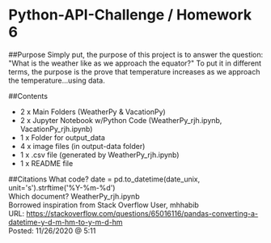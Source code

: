 # Python-API-Challenge /  Homework 6
##Purpose
Simply put, the purpose of this project is to answer the question: "What is the weather like as we approach the equator?"  To put it in different terms, the purpose is the prove that temperature increases as we approach the temperature...using data.

##Contents
  * 2 x Main Folders (WeatherPy & VacationPy)
  * 2 x Jupyter Notebook w/Python Code (WeatherPy_rjh.ipynb, VacationPy_rjh.ipynb)
  * 1 x Folder for output_data
  * 4 x image files (in output-data folder) 
  * 1 x .csv file (generated by WeatherPy_rjh.ipynb)
  * 1 x README file

##Citations
What code?  date = pd.to_datetime(date_unix, unit='s').strftime('%Y-%m-%d')  
Which document?  WeatherPy_rjh.ipynb  
Borrowed inspiration from Stack Overflow User, mhhabib  
URL: https://stackoverflow.com/questions/65016116/pandas-converting-a-datetime-y-d-m-hm-to-y-m-d-hm  
Posted:  11/26/2020 @ 5:11

